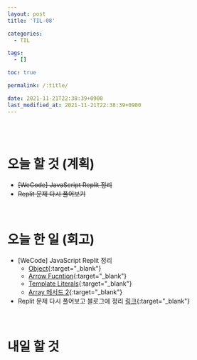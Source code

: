 ```yaml
---
layout: post
title: 'TIL-08'

categories:
  - TIL

tags:
  - []

toc: true

permalink: /:title/

date: 2021-11-21T22:38:39+0900
last_modified_at: 2021-11-21T22:38:39+0900
---
```


<br>
<br>

# 오늘 할 것 (계획)

- ~~[WeCode] JavaScript Replit 정리~~
- ~~Replit 문제 다시 풀어보기~~

<br>

# 오늘 한 일 (회고)

- [WeCode] JavaScript Replit 정리
  - [Object](../javascript-07){:target="\_blank"}
  - [Arrow Fucntion](../javascript-08){:target="\_blank"}
  - [Template Literals](../javascript-09){:target="\_blank"}
  - [Array 메서드 2](../javascript-10){:target="\_blank"}
- Replit 문제 다시 풀어보고 블로그에 정리 [링크](../algorithm-01){:target="\_blank"}

<br>

# 내일 할 것
